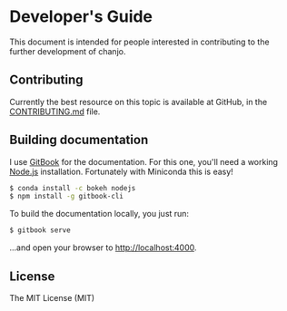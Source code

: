 # Developer's Guide

This document is intended for people interested in contributing to the further development of chanjo.

## Contributing

Currently the best resource on this topic is available at GitHub, in the [CONTRIBUTING.md][contrib] file.

## Building documentation

I use [GitBook][gitbook] for the documentation. For this one, you'll need a working [Node.js][node] installation. Fortunately with Miniconda this is easy!

```bash
$ conda install -c bokeh nodejs
$ npm install -g gitbook-cli
```

To build the documentation locally, you just run:

```bash
$ gitbook serve
```

...and open your browser to [http://localhost:4000](http://localhost:4000).

## License

The MIT License (MIT)


[gitbook]: https://www.gitbook.com/
[node]: https://nodejs.org/en/
[contrib]: https://github.com/Clinical-Genomics/chanjo/blob/master/CONTRIBUTING.md
